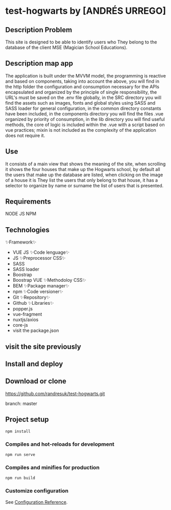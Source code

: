 # test-hogwarts by [ANDRÉS URREGO]

## Description Problem

This site is designed to be able to identify users who
They belong to the database of the client MSE (Magician School Educations).

## Description map app

The application is built under the MVVM model, the programming is reactive and based on components, taking into account the above, you will find in the http folder the configuration and consumption necessary for the APIs encapsulated and organized by the principle of single responsibility, the URL's must be saved on the .env file globally, in the SRC directory you will find the assets such as images, fonts and global styles using SASS and SASS loader for general configuration, in the common directory constants have been included, in the components directory you will find the files .vue organized by priority of consumption, in the lib directory you will find useful methods, the core of logic is included within the .vue with a script based on vue practices; mixin is not included as the complexity of the application does not require it.

## Use

It consists of a main view that shows the meaning of the site, when scrolling it shows the four houses that make up the Hogwarts school, by default all the users that make up the database are listed, when clicking on the image of a house it is They list the users that only belong to that house, it has a selector to organize by name or surname the list of users that is presented.


## Requirements
NODE JS
NPM

## Technologies

✨Framework✨
- VUE JS
✨Code lenguage✨
- JS
✨Preprocessor CSS✨
- SASS
- SASS loader
- Boostrap
- Boostrap VUE
✨Methodoloy CSS✨
- BEM
✨Package manager✨
- npm
✨Code versioner✨
- Git
✨Repository✨
- Github
✨Libraries✨
- popper.js
- vue-fragment
- nuxtjs/axios
- core-js
- visit the package.json

## visit the site previously


## Install and deploy

## Download or clone 

https://github.com/randresuk/test-hogwarts.git

branch: master

## Project setup
```
npm install
```

### Compiles and hot-reloads for development
```
npm run serve
```

### Compiles and minifies for production
```
npm run build
```

### Customize configuration
See [Configuration Reference](https://cli.vuejs.org/config/).


